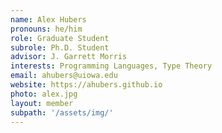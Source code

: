 ```yaml
---
name: Alex Hubers
pronouns: he/him
role: Graduate Student
subrole: Ph.D. Student
advisor: J. Garrett Morris
interests: Programming Languages, Type Theory
email: ahubers@uiowa.edu
website: https://ahubers.github.io
photo: alex.jpg
layout: member
subpath: '/assets/img/'
---
```

<!-- Write anything else here and it will be printed. -->
